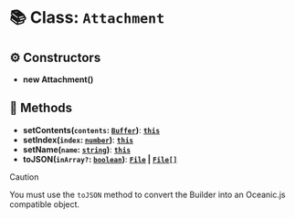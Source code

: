 # 📚 Class: `Attachment`

## ⚙️ Constructors

- **new Attachment()**

## 🔧 Methods

- **setContents(`contents`: [`Buffer`][BufferURL])**: **[`this`][ThisURL]**
- **setIndex(`index`: [`number`][NumberURL])**: **[`this`][ThisURL]**
- **setName(`name`: [`string`][StringURL])**: **[`this`][ThisURL]**
- **toJSON(`inArray?`: [`boolean`][BooleanURL])**: **[`File`][FileURL] | [`File[]`][FileURL]**

> [!CAUTION]
> You must use the `toJSON` method to convert the Builder into an Oceanic.js compatible object.

[BooleanURL]: https://developer.mozilla.org/en-US/docs/Web/JavaScript/Reference/Global_Objects/Boolean
[BufferURL]: https://nodejs.org/api/buffer.html#class-buffer
[FileURL]: https://docs.oceanic.ws/dev/interfaces/Types_RequestHandler.File.html
[NumberURL]: https://developer.mozilla.org/en-US/docs/Web/JavaScript/Reference/Global_Objects/Number
[StringURL]: https://developer.mozilla.org/en-US/docs/Web/JavaScript/Reference/Global_Objects/String
[ThisURL]: https://developer.mozilla.org/en-US/docs/Web/JavaScript/Reference/Operators/this
